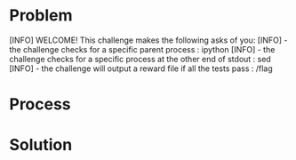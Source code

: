 # Problem
[INFO] WELCOME! This challenge makes the following asks of you:
[INFO] - the challenge checks for a specific parent process : ipython
[INFO] - the challenge checks for a specific process at the other end of stdout : sed
[INFO] - the challenge will output a reward file if all the tests pass : /flag

# Process

# Solution